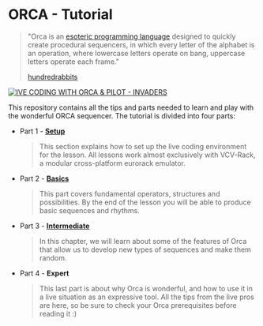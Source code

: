 # ORCA - Tutorial

> "Orca is an [esoteric programming language](https://en.wikipedia.org/wiki/Esoteric_programming_language) designed to quickly create procedural sequencers, in which every letter of the alphabet is an operation, where lowercase letters operate on  bang, uppercase letters operate each frame."
>
> [hundredrabbits](https://github.com/hundredrabbits/Orca)

[![IVE CODING WITH ORCA & PILOT - INVADERS](https://img.youtube.com/vi/niUe0M8fZnw/0.jpg)](http://www.youtube.com/watch?v=niUe0M8fZnw)

This repository contains all the tips and parts needed to learn and play with the wonderful ORCA sequencer. The tutorial is divided into four parts:

- Part 1 - [**Setup**](./P1_Setup/P1_Setup.md)

  > This section explains how to set up the live coding environment for the lesson. All lessons work almost exclusively with VCV-Rack, a modular cross-platform eurorack emulator.

- Part 2 - [**Basics**](./P2_Basics/P2_Basics.md)

  > This part covers fundamental operators, structures and possibilities. By the end of the lesson you will be able to produce basic sequences and rhythms.

- Part 3 - [**Intermediate**](./P3_Intermediate/P3_Intermediate.md)

  > In this chapter, we will learn about some of the features of Orca that allow us to develop new types of sequences and make them random. 

- Part 4 - **Expert**

  > This last part is about why Orca is wonderful, and how to use it in a live situation as an expressive tool. All the tips from the live pros are here, so be sure to check your Orca prerequisites before reading it :) 

